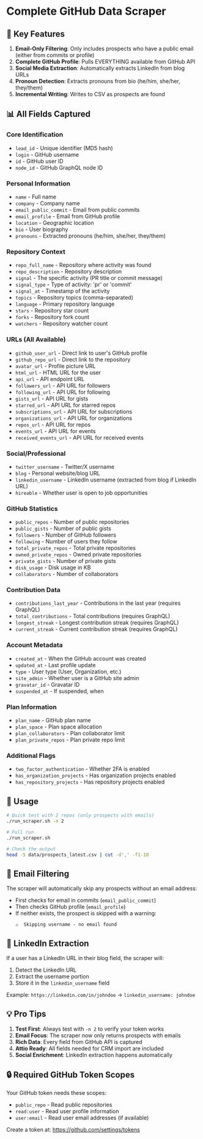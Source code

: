 # Complete GitHub Data Scraper

## 🎯 Key Features

1. **Email-Only Filtering**: Only includes prospects who have a public email (either from commits or profile)
2. **Complete GitHub Profile**: Pulls EVERYTHING available from GitHub API
3. **Social Media Extraction**: Automatically extracts LinkedIn from blog URLs
4. **Pronoun Detection**: Extracts pronouns from bio (he/him, she/her, they/them)
5. **Incremental Writing**: Writes to CSV as prospects are found

## 📊 All Fields Captured

### Core Identification

- `lead_id` - Unique identifier (MD5 hash)
- `login` - GitHub username
- `id` - GitHub user ID
- `node_id` - GitHub GraphQL node ID

### Personal Information

- `name` - Full name
- `company` - Company name
- `email_public_commit` - Email from public commits
- `email_profile` - Email from GitHub profile
- `location` - Geographic location
- `bio` - User biography
- `pronouns` - Extracted pronouns (he/him, she/her, they/them)

### Repository Context

- `repo_full_name` - Repository where activity was found
- `repo_description` - Repository description
- `signal` - The specific activity (PR title or commit message)
- `signal_type` - Type of activity: 'pr' or 'commit'
- `signal_at` - Timestamp of the activity
- `topics` - Repository topics (comma-separated)
- `language` - Primary repository language
- `stars` - Repository star count
- `forks` - Repository fork count
- `watchers` - Repository watcher count

### URLs (All Available)

- `github_user_url` - Direct link to user's GitHub profile
- `github_repo_url` - Direct link to the repository
- `avatar_url` - Profile picture URL
- `html_url` - HTML URL for the user
- `api_url` - API endpoint URL
- `followers_url` - API URL for followers
- `following_url` - API URL for following
- `gists_url` - API URL for gists
- `starred_url` - API URL for starred repos
- `subscriptions_url` - API URL for subscriptions
- `organizations_url` - API URL for organizations
- `repos_url` - API URL for repos
- `events_url` - API URL for events
- `received_events_url` - API URL for received events

### Social/Professional

- `twitter_username` - Twitter/X username
- `blog` - Personal website/blog URL
- `linkedin_username` - LinkedIn username (extracted from blog if LinkedIn URL)
- `hireable` - Whether user is open to job opportunities

### GitHub Statistics

- `public_repos` - Number of public repositories
- `public_gists` - Number of public gists
- `followers` - Number of GitHub followers
- `following` - Number of users they follow
- `total_private_repos` - Total private repositories
- `owned_private_repos` - Owned private repositories
- `private_gists` - Number of private gists
- `disk_usage` - Disk usage in KB
- `collaborators` - Number of collaborators

### Contribution Data

- `contributions_last_year` - Contributions in the last year (requires GraphQL)
- `total_contributions` - Total contributions (requires GraphQL)
- `longest_streak` - Longest contribution streak (requires GraphQL)
- `current_streak` - Current contribution streak (requires GraphQL)

### Account Metadata

- `created_at` - When the GitHub account was created
- `updated_at` - Last profile update
- `type` - User type (User, Organization, etc.)
- `site_admin` - Whether user is a GitHub site admin
- `gravatar_id` - Gravatar ID
- `suspended_at` - If suspended, when

### Plan Information

- `plan_name` - GitHub plan name
- `plan_space` - Plan space allocation
- `plan_collaborators` - Plan collaborator limit
- `plan_private_repos` - Plan private repo limit

### Additional Flags

- `two_factor_authentication` - Whether 2FA is enabled
- `has_organization_projects` - Has organization projects enabled
- `has_repository_projects` - Has repository projects enabled

## 🚀 Usage

```bash
# Quick test with 2 repos (only prospects with emails)
./run_scraper.sh -n 2

# Full run
./run_scraper.sh

# Check the output
head -5 data/prospects_latest.csv | cut -d',' -f1-10
```

## 📧 Email Filtering

The scraper will automatically skip any prospects without an email address:

- First checks for email in commits (`email_public_commit`)
- Then checks GitHub profile (`email_profile`)
- If neither exists, the prospect is skipped with a warning:
  ```
  ⚠️  Skipping username - no email found
  ```

## 🔗 LinkedIn Extraction

If a user has a LinkedIn URL in their blog field, the scraper will:

1. Detect the LinkedIn URL
2. Extract the username portion
3. Store it in the `linkedin_username` field

Example: `https://linkedin.com/in/johndoe` → `linkedin_username: johndoe`

## 💡 Pro Tips

1. **Test First**: Always test with `-n 2` to verify your token works
2. **Email Focus**: The scraper now only returns prospects with emails
3. **Rich Data**: Every field from GitHub API is captured
4. **Attio Ready**: All fields needed for CRM import are included
5. **Social Enrichment**: LinkedIn extraction happens automatically

## 🔒 Required GitHub Token Scopes

Your GitHub token needs these scopes:

- `public_repo` - Read public repositories
- `read:user` - Read user profile information
- `user:email` - Read user email addresses (if available)

Create a token at: https://github.com/settings/tokens
